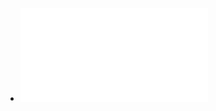 - ![04-ar-propositional-reasoning-isabelle.pdf](../assets/04-ar-propositional-reasoning-isabelle_1727349055482_0.pdf)